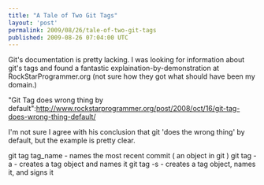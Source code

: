 ```yaml
---
title: "A Tale of Two Git Tags"
layout: 'post'
permalink: 2009/08/26/tale-of-two-git-tags
published: 2009-08-26 07:04:00 UTC
---
```

Git's documentation is pretty lacking. I was looking for information about git's tags and found a fantastic explaination-by-demonstration at RockStarProgrammer.org (not sure how they got what should have been my domain.)

 &quot;Git Tag does wrong thing by default&quot;:http://www.rockstarprogrammer.org/post/2008/oct/16/git-tag-does-wrong-thing-default/ 

I'm not sure I agree with his conclusion that git 'does the wrong thing' by default, but the example is pretty clear.

git tag tag_name - names the most recent commit ( an object in git )
git tag -a - creates a tag object and names it
git tag -s - creates a tag object, names it, and signs it


